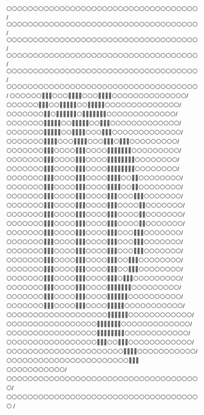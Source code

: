 ⚪⚪⚪⚪⚪⚪⚪⚪⚪⚪⚪⚪⚪⚪⚪⚪⚪⚪⚪⚪⚪⚪⚪⚪⚪⚪⚪⚪⚪⚪⚪⚪⚪⚪⚪⚪/     
⚪⚪⚪⚪⚪⚪⚪⚪⚪⚪⚪⚪⚪⚪⚪⚪⚪⚪⚪⚪⚪⚪⚪⚪⚪⚪⚪⚪⚪⚪⚪⚪⚪⚪⚪⚪/
⚪⚪⚪⚪⚪⚪⚪⚪⚪⚪⚪⚪⚪⚪⚪⚪⚪⚪⚪⚪⚪⚪⚪⚪⚪⚪⚪⚪⚪⚪⚪⚪⚪⚪⚪⚪/
⚪⚪⚪⚪⚪⚪⚪⚪⚪⚪⚪⚪⚪⚪⚪⚪⚪⚪⚪⚪⚪⚪⚪⚪⚪⚪⚪⚪⚪⚪⚪⚪⚪⚪⚪⚪/
⚪⚪⚪⚪⚪⚪⚪⚪⚪⚪⚪⚪⚪⚪⚪⚪⚪⚪⚪⚪⚪⚪⚪⚪⚪⚪⚪⚪⚪⚪⚪⚪⚪⚪⚪⚪/
⚪⚪⚪⚪⚪⚪⚪⚪⚪⚪⚪⚪⚪⚪⚪⚪⚪⚪⚪⚪⚪⚪⚪⚪⚪⚪⚪⚪⚪⚪⚪⚪⚪⚪⚪⚪/
⚪⚪⚪⚪⚪⚪🌳🌳🌳⚪⚪⚪🌳🌳🌳🌳⚪⚪⚪🌳🌳🌳🌳⚪⚪⚪⚪⚪⚪⚪⚪⚪⚪⚪⚪⚪⚪/
⚪⚪⚪⚪⚪⚪🌳🌳🌳⚪⚪🌳🌳🌳🌳🌳⚪⚪🌳🌳🌳🌳🌳⚪⚪⚪⚪⚪⚪⚪⚪⚪⚪⚪⚪⚪⚪/
⚪⚪⚪⚪⚪⚪⚪🌳🌳⚪🌳🌳🌳🌳🌳🌳⚪🌳🌳🌳🌳🌳🌳🌳⚪⚪⚪⚪⚪⚪⚪⚪⚪⚪⚪⚪⚪/
⚪⚪⚪⚪⚪⚪⚪🌳🌳🌳🌳🌳⚪⚪🌳🌳🌳🌳🌳⚪⚪🌳🌳🌳⚪⚪⚪⚪⚪⚪⚪⚪⚪⚪⚪⚪⚪/
⚪⚪⚪⚪⚪⚪⚪🌳🌳🌳🌳🌳⚪⚪🌳🌳🌳🌳⚪⚪⚪🌳🌳🌳⚪⚪⚪⚪⚪⚪⚪⚪⚪⚪⚪⚪⚪/
⚪⚪⚪⚪⚪⚪⚪🌳🌳🌳🌳⚪⚪⚪🌳🌳🌳🌳⚪⚪⚪🌳🌳🌳⚪🌳🌳🌳⚪⚪⚪⚪⚪⚪⚪⚪⚪/
⚪⚪⚪⚪⚪⚪⚪🌳🌳🌳⚪⚪⚪⚪🌳🌳🌳⚪⚪⚪⚪🌳🌳🌳🌳🌳🌳🌳⚪⚪⚪⚪⚪⚪⚪⚪⚪/
⚪⚪⚪⚪⚪⚪⚪🌳🌳🌳⚪⚪⚪⚪🌳🌳🌳⚪⚪⚪⚪🌳🌳🌳🌳🌳🌳🌳🌳⚪⚪⚪⚪⚪⚪⚪⚪/
⚪⚪⚪⚪⚪⚪⚪🌳🌳🌳⚪⚪⚪⚪🌳🌳🌳⚪⚪⚪⚪🌳🌳🌳🌳🌳🌳🌳🌳⚪⚪⚪⚪⚪⚪⚪⚪/
⚪⚪⚪⚪⚪⚪⚪🌳🌳🌳⚪⚪⚪⚪🌳🌳🌳⚪⚪⚪⚪🌳🌳🌳🌳⚪⚪🌳🌳⚪⚪⚪⚪⚪⚪⚪⚪/
⚪⚪⚪⚪⚪⚪⚪🌳🌳🌳⚪⚪⚪⚪🌳🌳🌳⚪⚪⚪⚪🌳🌳🌳🌳⚪⚪🌳🌳⚪⚪⚪⚪⚪⚪⚪⚪/
⚪⚪⚪⚪⚪⚪⚪🌳🌳🌳⚪⚪⚪⚪🌳🌳🌳⚪⚪⚪⚪🌳🌳🌳⚪⚪⚪🌳🌳🌳⚪⚪⚪⚪⚪⚪⚪/
⚪⚪⚪⚪⚪⚪⚪🌳🌳🌳⚪⚪⚪⚪🌳🌳🌳⚪⚪⚪⚪🌳🌳🌳⚪⚪⚪⚪🌳🌳⚪⚪⚪⚪⚪⚪⚪/
⚪⚪⚪⚪⚪⚪⚪🌳🌳🌳⚪⚪⚪⚪🌳🌳🌳⚪⚪⚪⚪🌳🌳🌳⚪⚪⚪⚪🌳🌳⚪⚪⚪⚪⚪⚪⚪/
⚪⚪⚪⚪⚪⚪⚪🌳🌳🌳⚪⚪⚪⚪🌳🌳🌳⚪⚪⚪⚪🌳🌳🌳⚪⚪⚪⚪🌳🌳⚪⚪⚪⚪⚪⚪⚪/
⚪⚪⚪⚪⚪⚪⚪🌳🌳🌳⚪⚪⚪⚪🌳🌳🌳⚪⚪⚪⚪🌳🌳🌳⚪⚪⚪🌳🌳🌳⚪⚪⚪⚪⚪⚪⚪/
⚪⚪⚪⚪⚪⚪⚪🌳🌳🌳⚪⚪⚪⚪🌳🌳🌳⚪⚪⚪⚪🌳🌳🌳⚪⚪⚪🌳🌳🌳⚪⚪⚪⚪⚪⚪⚪/
⚪⚪⚪⚪⚪⚪⚪🌳🌳🌳⚪⚪⚪⚪🌳🌳🌳⚪⚪⚪⚪🌳🌳🌳⚪⚪⚪🌳🌳🌳⚪⚪⚪⚪⚪⚪⚪/
⚪⚪⚪⚪⚪⚪⚪🌳🌳🌳⚪⚪⚪⚪🌳🌳🌳⚪⚪⚪⚪🌳🌳🌳⚪⚪🌳🌳🌳⚪⚪⚪⚪⚪⚪⚪⚪/
⚪⚪⚪⚪⚪⚪⚪🌳🌳🌳⚪⚪⚪⚪🌳🌳🌳⚪⚪⚪⚪🌳🌳🌳⚪⚪🌳🌳🌳⚪⚪⚪⚪⚪⚪⚪⚪/
⚪⚪⚪⚪⚪⚪⚪🌳🌳🌳⚪⚪⚪⚪🌳🌳🌳⚪⚪⚪⚪🌳🌳🌳⚪🌳🌳🌳⚪⚪⚪⚪⚪⚪⚪⚪⚪/
⚪⚪⚪⚪⚪⚪⚪🌳🌳🌳⚪⚪⚪⚪🌳🌳🌳⚪⚪⚪⚪🌳🌳🌳🌳🌳🌳🌳⚪⚪⚪⚪⚪⚪⚪⚪⚪/
⚪⚪⚪⚪⚪⚪⚪🌳🌳🌳⚪⚪⚪⚪🌳🌳🌳⚪⚪⚪⚪🌳🌳🌳🌳🌳🌳⚪⚪⚪⚪⚪⚪⚪⚪⚪⚪/
⚪⚪⚪⚪⚪⚪⚪🌳🌳🌳⚪⚪⚪⚪🌳🌳🌳⚪⚪⚪⚪🌳🌳🌳🌳🌳⚪⚪⚪⚪⚪⚪⚪⚪⚪⚪⚪/
⚪⚪⚪⚪⚪⚪⚪⚪⚪⚪⚪⚪⚪⚪⚪⚪⚪⚪⚪🌳🌳🌳🌳🌳🌳⚪⚪⚪⚪⚪⚪⚪⚪⚪⚪⚪⚪/
⚪⚪⚪⚪⚪⚪⚪⚪⚪⚪⚪⚪⚪⚪⚪⚪⚪🌳🌳🌳🌳🌳🌳🌳⚪⚪⚪⚪⚪⚪⚪⚪⚪⚪⚪⚪⚪/
⚪⚪⚪⚪⚪⚪⚪⚪⚪⚪⚪⚪⚪⚪⚪⚪⚪🌳🌳🌳🌳🌳🌳🌳🌳⚪⚪⚪⚪⚪⚪⚪⚪⚪⚪⚪⚪/
⚪⚪⚪⚪⚪⚪⚪⚪⚪⚪⚪⚪⚪⚪⚪⚪⚪🌳🌳🌳⚪⚪🌳🌳🌳⚪⚪⚪⚪⚪⚪⚪⚪⚪⚪⚪⚪/
⚪⚪⚪⚪⚪⚪⚪⚪⚪⚪⚪⚪⚪⚪⚪⚪⚪⚪⚪⚪⚪⚪🌳🌳🌳🌳⚪⚪⚪⚪⚪⚪⚪⚪⚪⚪⚪/
⚪⚪⚪⚪⚪⚪⚪⚪⚪⚪⚪⚪⚪⚪⚪⚪⚪⚪⚪⚪⚪⚪⚪🌳🌳🌳⚪⚪⚪⚪⚪⚪⚪⚪⚪⚪⚪/
⚪⚪⚪⚪⚪⚪⚪⚪⚪⚪⚪⚪⚪⚪⚪⚪⚪⚪⚪⚪⚪⚪⚪⚪⚪⚪⚪⚪⚪⚪⚪⚪⚪⚪⚪⚪⚪/
⚪⚪⚪⚪⚪⚪⚪⚪⚪⚪⚪⚪⚪⚪⚪⚪⚪⚪⚪⚪⚪⚪⚪⚪⚪⚪⚪⚪⚪⚪⚪⚪⚪⚪⚪⚪⚪ /


